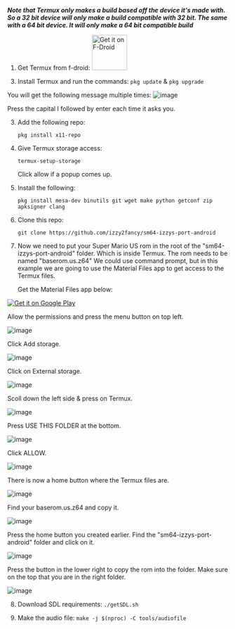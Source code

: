 *****Note that Termux only makes a build based off the device it's made with. So a 32 bit device will only make a build compatible with 32 bit. The same with a 64 bit device. It will only make a 64 bit compatible build*****

1. Get Termux from f-droid:
   <a href="https://f-droid.org/packages/com.termux/">
    <img src="https://fdroid.gitlab.io/artwork/badge/get-it-on.png"
    alt="Get it on F-Droid"
    height="80">
</a>

3. Install Termux and run the commands:
   ```pkg update``` & ```pkg upgrade```

You will get the following message multiple times:
![image](https://github.com/izzy2fancy/sm64-izzys-port-android/assets/121840901/4b40f690-143d-41ac-90f3-9cc543a856ff)

Press the capital I followed by enter each time it asks you.

3. Add the following repo:
   
   ```pkg install x11-repo```
   
4. Give Termux storage access:
   
   ```termux-setup-storage```
   
   Click allow if a popup comes up.
   
5. Install the following:
   
   ```pkg install mesa-dev binutils git wget make python getconf zip apksigner clang```

6. Clone this repo:

   ```git clone https://github.com/izzy2fancy/sm64-izzys-port-android```

7. Now we need to put your Super Mario US rom in the root of the "sm64-izzys-port-android" folder. Which is inside Termux. The rom needs to be named "baserom.us.z64" We could use command prompt, but in this example we are going to use the Material Files app to get access to the Termux files.

    Get the Material Files app below:

<a href='https://play.google.com/store/apps/details?id=me.zhanghai.android.files&pcampaignid=pcampaignidMKT-Other-global-all-co-prtnr-py-PartBadge-Mar2515-1'><img alt='Get it on Google Play' src='https://play.google.com/intl/en_us/badges/static/images/badges/en_badge_web_generic.png'/></a>

Allow the permissions and press the menu button on top left.

![image](https://github.com/izzy2fancy/sm64-izzys-port-android/assets/121840901/2896f300-3bcb-42e0-97b5-316fc8152354)

Click Add storage.

![image](https://github.com/izzy2fancy/sm64-izzys-port-android/assets/121840901/7bb03db5-ea09-4c43-9602-f6df39a95e1a)

Click on External storage.

![image](https://github.com/izzy2fancy/sm64-izzys-port-android/assets/121840901/84ccb53c-19be-4843-9200-e1a1745908f5)

Scoll down the left side & press on Termux.

![image](https://github.com/izzy2fancy/sm64-izzys-port-android/assets/121840901/f8182608-86ff-4a3c-af24-528f4c8f50c3)

Press USE THIS FOLDER at the bottom.

![image](https://github.com/izzy2fancy/sm64-izzys-port-android/assets/121840901/f0c39c97-c562-44f9-9ec9-7d3d503ef6f6)

Click ALLOW.

![image](https://github.com/izzy2fancy/sm64-izzys-port-android/assets/121840901/de93725b-5f98-404a-8844-f527325fba85)

There is now a home button where the Termux files are.

![image](https://github.com/izzy2fancy/sm64-izzys-port-android/assets/121840901/77b74f62-0480-48f3-a395-69fab1598d47)

Find your baserom.us.z64 and copy it.

![image](https://github.com/izzy2fancy/sm64-izzys-port-android/assets/121840901/6a64efc9-8bd2-4b38-bbbe-2db163c62b12)

Press the home button you created earlier. Find the "sm64-izzys-port-android" folder and click on it.

![image](https://github.com/izzy2fancy/sm64-izzys-port-android/assets/121840901/0dab6c82-66c5-420f-9bbe-79447a7cfc9f)

Press the button in the lower right to copy the rom into the folder. Make sure on the top that you are in the right folder.

![image](https://github.com/izzy2fancy/sm64-izzys-port-android/assets/121840901/00e3c958-2561-4ab1-b51e-04365499e396)

8. Download SDL requirements:
   ```./getSDL.sh```

9. Make the audio file:
   ```make -j $(nproc) -C tools/audiofile```
